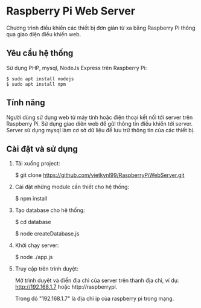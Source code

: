 # Raspberry Pi Web Server

Chương trình điều khiển các thiết bị đơn giản từ xa bằng Raspberry Pi thông qua 
giao diện điều khiển web.

## Yêu cầu hệ thống

Sử dụng PHP, mysql, NodeJs Express trên Raspberry Pi:

	$ sudo apt install nodejs
	$ sudo apt install npm

## Tính năng

Người dùng sử dụng web từ máy tính hoặc điện thoại kết nối tới server trên
Raspberry Pi. Sử dụng giao diên web để gửi thông tin điều khiển tới server. Server
sử dụng mysql làm cơ sở dữ liệu để lưu trữ thông tin của các thiết bị.

## Cài đặt và sử dụng

1. Tải xuống project:

	$ git clone https://github.com/vietkynl99/RaspberryPiWebServer.git

2. Cài đặt những module cần thiết cho hệ thống:

	$ npm install

3. Tạo database cho hệ thống:

	$ cd database
	
	$ node createDatabase.js

5. Khởi chạy server:

    $ node ./app.js

6. Truy cập trên trình duyệt:

    Mở trình duyêt và điền địa chỉ của server trên thanh địa chỉ, ví dụ: http://192.168.1.7 hoặc http://raspberrypi.
    
    Trong đó "192.168.1.7" là địa chỉ ip của raspberry pi trong mạng.
